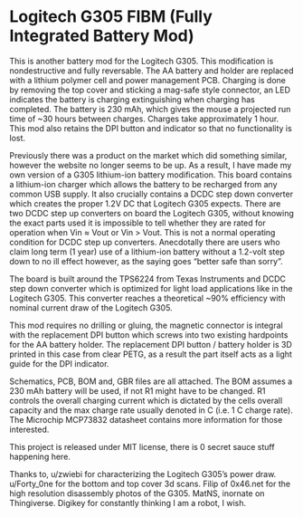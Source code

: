 # Logitech G305 FIBM (Fully Integrated Battery Mod)
  
  This is another battery mod for the Logitech G305. This modification is nondestructive and fully reversable.  The AA battery and holder are replaced with a lithium polymer
cell and power management PCB.  Charging is done by removing the top cover and sticking a mag-safe style connector, an LED indicates the battery is charging 
extinguishing when charging has completed.  The battery is 230 mAh, which gives the mouse a projected run time of ~30 hours between charges. Charges take approximately 
1 hour.  This mod also retains the DPI button and indicator so that no functionality is lost.  

  Previously there was a product on the market which did something similar, however the website no longer seems to be up.  As a result, I have made my own version of a G305
lithium-ion battery modification.  This board contains a lithium-ion charger which allows the battery to be recharged from any common USB supply.  It also crucially contains 
a DCDC step down converter which creates the proper 1.2V DC that Logitech G305 expects.  There are two DCDC step up converters on board the Logitech G305, without knowing the 
exact parts used it is impossible to tell whether they are rated for operation when Vin ≈ Vout or Vin > Vout.  This is not a normal operating condition for DCDC step up converters.
Anecdotally there are users who claim long term (1 year) use of a lithium-ion battery without a 1.2-volt step down to no ill effect however, as the saying goes “better safe than sorry”.

  The board is built around the TPS6224 from Texas Instruments and DCDC step down converter which is optimized for light load applications like in the Logitech G305.  This converter 
reaches a theoretical ~90% efficiency with nominal current draw of the Logitech G305.

  This mod requires no drilling or gluing, the magnetic connector is integral with the replacement DPI button which screws into two existing hardpoints for the AA battery holder.  The 
replacement DPI button / battery  holder is 3D printed in this case from clear PETG, as a result the part itself acts as a light guide for the DPI indicator.

  Schematics, PCB, BOM and, GBR files are all attached.  The BOM assumes a 230 mAh battery will be used, if not R1 might have to be changed.  R1 controls the overall charging 
current which is dictated by the cells overall capacity and the max charge rate usually denoted in C (i.e. 1 C charge rate). The Microchip MCP73832 datasheet contains more information 
for those interested.  

  This project is released under MIT license, there is 0 secret sauce stuff happening here.

Thanks to,
u/zwiebi for characterizing the Logitech G305’s power draw.
u/Forty_0ne for the bottom and top cover 3d scans.
Filip of 0x46.net for the high resolution disassembly photos of the G305.
MatNS, inornate on Thingiverse.
Digikey for constantly thinking I am a robot, I wish.
